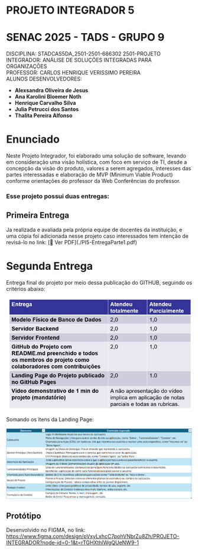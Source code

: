 # PROJETO INTEGRADOR 5
# SENAC 2025 - TADS - GRUPO 9

DISCIPLINA: STADCAS5DA_2501-2501-686302 2501-PROJETO INTEGRADOR: ANÁLISE DE SOLUÇÕES INTEGRADAS PARA ORGANIZAÇÕES <br>
PROFESSOR: CARLOS HENRIQUE VERISSIMO PEREIRA<br>
ALUNOS DESENVOLVEDORES: <br>
<ul><li><b>Alexsandra Oliveira de Jesus</b></li><li><b>Ana Karolini Bloemer Noth</b></li><li><b>Henrique Carvalho Silva </b></li><li><b>Julia Petrucci dos Santos </b></li><li><b>Thalita Pereira Alfonso</b></li></ul>

<h1>Enunciado</h1>

Neste Projeto Integrador, foi elaborado uma solução de software, levando em consideração uma visão holística, com foco em serviço de TI, desde a concepção da visão do produto, valores a serem agregados, interesses das partes interessadas e elaboração de MVP (Minimum Viable Product) conforme orientações do professor da Web Conferências do professor.


<h3>Esse projeto possui duas entregas:</h3>

<h2>Primeira Entrega</h2>
Ja realizada e avaliada pela própria equipe de docentes da instituição, e uma cópia foi adicionada nesse projeto caso interessados tem intenção de revisá-lo no link: [📄 Ver PDF](./PI5-EntregaParte1.pdf)<br>

<h1>Segunda Entrega</h1>
Entrega final do projeto por meio dessa publicação do GITHUB, seguindo os critérios abaixo:<br>

![Items da Entrega](./entrega2tabela.png)<br>

Somando os itens da Landing Page:<br>

![Items da Landing Page](./entrega2lpitems.png)<br>

<h2> Protótipo </h2>

Desenvolvido no FIGMA, no link: https://www.figma.com/design/pVxyLxhcC7pohVNbrZu8Zh/PROJETO-INTEGRADOR?node-id=0-1&t=rTGHXthIWgQUeNW9-1<br>
